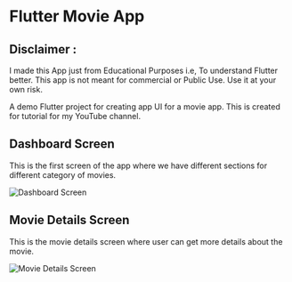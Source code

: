 # Flutter Movie App

## Disclaimer :
I made this App just from Educational Purposes i.e, To understand Flutter better.
This app is not meant for commercial or Public Use. Use it at your own risk.

A demo Flutter project for creating app UI for a movie app. This is created for tutorial for my YouTube channel. 

## Dashboard Screen

This is the first screen of the app where we have different sections for different category of movies.

![Dashboard Screen](https://raw.githubusercontent.com/itzpradip/flutter-movie-app/master/dashboard-screen.png)

## Movie Details Screen

This is the movie details screen where user can get more details about the movie.

![Movie Details Screen](https://raw.githubusercontent.com/itzpradip/flutter-movie-app/master/movie-details-screen.png)

